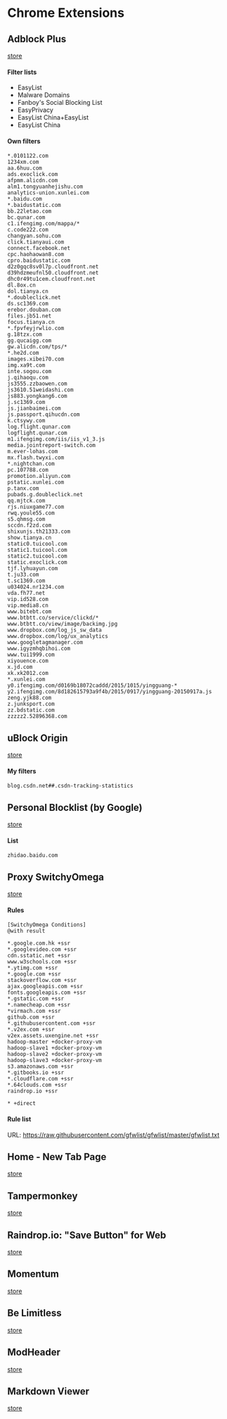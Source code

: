 # Chrome Extensions

## Adblock Plus

[store](https://chrome.google.com/webstore/detail/adblock-plus/cfhdojbkjhnklbpkdaibdccddilifddb?utm_source=chrome-app-launcher-info-dialog)

#### Filter lists

 - EasyList
 - Malware Domains
 - Fanboy's Social Blocking List
 - EasyPrivacy
 - EasyList China+EasyList
 - EasyList China

#### Own filters

```
*.0101122.com
1234xm.com
aa.6huu.com
ads.exoclick.com
afpmm.alicdn.com
alm1.tongyuanhejishu.com
analytics-union.xunlei.com
*.baidu.com
*.baidustatic.com
bb.22letao.com
bc.qunar.com
c1.ifengimg.com/mappa/*
c.code222.com
changyan.sohu.com
click.tianyaui.com
connect.facebook.net
cpc.haohaowan8.com
cpro.baidustatic.com
d2z0gqc8sv0l7p.cloudfront.net
d39hdzmeufnl50.cloudfront.net
dhc0r49tu1cem.cloudfront.net
dl.8ox.cn
dol.tianya.cn
*.doubleclick.net
ds.sc1369.com
erebor.douban.com
files.jb51.net
focus.tianya.cn
*.fpvfeyjrwlio.com
g.18tzx.com
gg.qucaigg.com
gw.alicdn.com/tps/*
*.he2d.com
images.xibei70.com
img.xa9t.com
inte.sogou.com
j.qihaoqu.com
js3555.zzbaowen.com
js3610.51weidashi.com
js883.yongkang6.com
j.sc1369.com
js.jianbaimei.com
js.passport.qihucdn.com
k.ctsywy.com
log.flight.qunar.com
logflight.qunar.com
m1.ifengimg.com/iis/iis_v1_3.js
media.jointreport-switch.com
m.ever-lohas.com
mx.flash.twyxi.com
*.nightchan.com
pc.107788.com
promotion.aliyun.com
pstatic.xunlei.com
p.tanx.com
pubads.g.doubleclick.net
qq.mjtck.com
rjs.niuxgame77.com
rwq.youle55.com
s5.qhmsg.com
sccdn.f2zd.com
shixunjs.th21333.com
show.tianya.cn
static0.tuicool.com
static1.tuicool.com
static2.tuicool.com
static.exoclick.com
tjf.lyhuayun.com
t.ju33.com
t.sc1369.com
u034024.nr1234.com
vda.fh77.net
vip.id528.com
vip.media8.cn
www.bitebt.com
www.btbtt.co/service/clickd/*
www.btbtt.co/view/image/backimg.jpg
www.dropbox.com/log_js_sw_data
www.dropbox.com/log/ux_analytics
www.googletagmanager.com
www.igyzmhqbihoi.com
www.tui1999.com
xiyouence.com
x.jd.com
xk.xk2012.com
*.xunlei.com
y0.ifengimg.com/d0169b18072caddd/2015/1015/yingguang-*
y2.ifengimg.com/8d182615793a9f4b/2015/0917/yingguang-20150917a.js
zeng.yjk88.com
z.junksport.com
zz.bdstatic.com
zzzzz2.52896368.com
```

## uBlock Origin
[store](https://chrome.google.com/webstore/detail/ublock-origin/cjpalhdlnbpafiamejdnhcphjbkeiagm?utm_source=chrome-app-launcher-info-dialog)

#### My filters
```
blog.csdn.net##.csdn-tracking-statistics
```

## Personal Blocklist (by Google)
[store](https://chrome.google.com/webstore/detail/personal-blocklist-by-goo/nolijncfnkgaikbjbdaogikpmpbdcdef?utm_source=chrome-app-launcher-info-dialog)

#### List
```
zhidao.baidu.com
```

## Proxy SwitchyOmega
[store](https://chrome.google.com/webstore/detail/proxy-switchyomega/padekgcemlokbadohgkifijomclgjgif?utm_source=chrome-app-launcher-info-dialog)

#### Rules
```
[SwitchyOmega Conditions]
@with result

*.google.com.hk +ssr
*.googlevideo.com +ssr
cdn.sstatic.net +ssr
www.w3schools.com +ssr
*.ytimg.com +ssr
*.google.com +ssr
stackoverflow.com +ssr
ajax.googleapis.com +ssr
fonts.googleapis.com +ssr
*.gstatic.com +ssr
*.namecheap.com +ssr
*virmach.com +ssr
github.com +ssr
*.githubusercontent.com +ssr
*.v2ex.com +ssr
v2ex.assets.uxengine.net +ssr
hadoop-master +docker-proxy-vm
hadoop-slave1 +docker-proxy-vm
hadoop-slave2 +docker-proxy-vm
hadoop-slave3 +docker-proxy-vm
s3.amazonaws.com +ssr
*.gitbooks.io +ssr
*.cloudflare.com +ssr
*.64clouds.com +ssr
raindrop.io +ssr

* +direct
```

#### Rule list
URL: https://raw.githubusercontent.com/gfwlist/gfwlist/master/gfwlist.txt

## Home - New Tab Page
[store](https://chrome.google.com/webstore/detail/home-new-tab-page/ehhkfhegcenpfoanmgfpfhnmdmflkbgk?utm_source=chrome-app-launcher-info-dialog)

## Tampermonkey
[store](https://chrome.google.com/webstore/detail/tampermonkey/dhdgffkkebhmkfjojejmpbldmpobfkfo?utm_source=chrome-app-launcher-info-dialog)

## Raindrop.io: "Save Button" for Web
[store](https://chrome.google.com/webstore/detail/raindropio-save-button-fo/ldgfbffkinooeloadekpmfoklnobpien?utm_source=chrome-app-launcher-info-dialog)

## Momentum
[store](https://chrome.google.com/webstore/detail/momentum/laookkfknpbbblfpciffpaejjkokdgca?utm_source=chrome-app-launcher-info-dialog)

## Be Limitless
[store](https://chrome.google.com/webstore/detail/be-limitless/jdpnljppdhjpafeaokemhcggofohekbp?utm_source=chrome-app-launcher-info-dialog)

## ModHeader
[store](https://chrome.google.com/webstore/detail/modheader/idgpnmonknjnojddfkpgkljpfnnfcklj?utm_source=chrome-app-launcher-info-dialog)

## Markdown Viewer
[store](https://chrome.google.com/webstore/detail/markdown-viewer/ckkdlimhmcjmikdlpkmbgfkaikojcbjk?utm_source=chrome-app-launcher-info-dialog)

